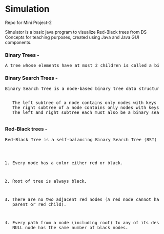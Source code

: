 # Simulation
Repo for Mini Project-2

 Simulator is a basic java program to visualize Red-Black trees from DS Concepts for teaching purposes,
 created using Java and Java GUI components.
 
<h3><b>Binary Trees</b> - </h3> 
 <pre>A tree whose elements have at most 2 children is called a binary tree. Since each element in a binary tree can have only 2 children, we typically name them the left and right child.</pre>
 
 <h3><b>Binary Search Trees</b> - </h3> 
 <pre>Binary Search Tree is a node-based binary tree data structure which has the following properties:
<ul>
<l1>The left subtree of a node contains only nodes with keys lesser than the node’s key.</l1>
<l1>The right subtree of a node contains only nodes with keys greater than the node’s key.</l1>
<l1>The left and right subtree each must also be a binary search tree.</l1>
</ul></pre>
 
<h3><b>Red-Black trees</b> - </h3> 
<pre>
Red-Black Tree is a self-balancing Binary Search Tree (BST) where every node follows following rules.

1) Every node has a color either red or black.

2) Root of tree is always black.

3) There are no two adjacent red nodes (A red node cannot have a red parent or red child).

4) Every path from a node (including root) to any of its descendant NULL node has the same number of black nodes.</pre>


